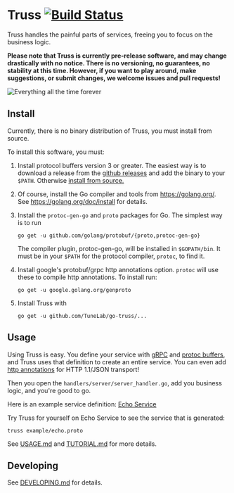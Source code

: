 # Truss [![Build Status](https://travis-ci.org/TuneLab/go-truss.svg?branch=master)](https://travis-ci.org/TuneLab/go-truss)

Truss handles the painful parts of services, freeing you to focus on the
business logic.

**Please note that Truss is currently pre-release software, and may change
drastically with no notice. There is no versioning, no guarantees, no stability
at this time. However, if you want to play around, make suggestions, or submit
changes, we welcome issues and pull requests!**

![Everything all the time forever](http://i.imgur.com/FCmSUiQ.png)

## Install

Currently, there is no binary distribution of Truss, you must install from
source.

To install this software, you must:

1. Install protocol buffers version 3 or greater. The easiest way is to
download a release from the [github releases](https://github.com/google/protobuf/releases)
and add the binary to your `$PATH`. 
Otherwise [install from source.](https://github.com/google/protobuf/releases)
2. Of course, install the Go compiler and tools from https://golang.org/.
See https://golang.org/doc/install for details.
3. Install the `protoc-gen-go` and `proto` packages for Go. The simplest 
way is to run 

	```
	go get -u github.com/golang/protobuf/{proto,protoc-gen-go}
	```

	The compiler plugin, protoc-gen-go, will be installed in `$GOPATH/bin`. 
It must be in your `$PATH` for the protocol compiler, `protoc`, to find it.
4. Install google's protobuf/grpc http annotations option. `protoc` will use 
these to compile http annotations. To install run:

	```
	go get -u google.golang.org/genproto	
	```
5. Install Truss with 

	```
	go get -u github.com/TuneLab/go-truss/...
	```

## Usage

Using Truss is easy. You define your service with [gRPC](http://www.grpc.io/) 
and [protoc buffers](https://developers.google.com/protocol-buffers/docs/proto3), 
and Truss uses that definition to create an entire service. You can even 
add [http annotations](
https://github.com/googleapis/googleapis/blob/928a151b2f871b4239b7707e1bb59258df3fe10a/google/api/http.proto#L36) 
for HTTP 1.1/JSON transport!

Then you open the `handlers/server/server_handler.go`, 
add you business logic, and you're good to go.

Here is an example service definition: [Echo Service](./example/echo.proto)

Try Truss for yourself on Echo Service to see the service that is generated:

```
truss example/echo.proto
```

See [USAGE.md](./USAGE.md) and [TUTORIAL.md](./TUTORIAL.md) for more details.

## Developing

See [DEVELOPING.md](./DEVELOPING.md) for details.
